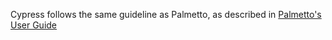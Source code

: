 Cypress follows the same guideline as Palmetto, as described in [Palmetto's User Guide](http://citi.clemson.edu/hadoop/pages/userguide.html#graduating)
